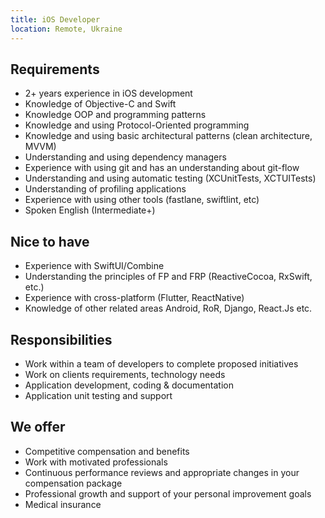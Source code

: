 ```yaml
---
title: iOS Developer
location: Remote, Ukraine
---
```

## Requirements

* 2+ years experience in iOS development
* Knowledge of Objective-C and Swift
* Knowledge OOP and programming patterns
* Knowledge and using Protocol-Oriented programming
* Knowledge and using basic architectural patterns (clean architecture, MVVM)
* Understanding and using dependency managers
* Experience with using git and has an understanding about git-flow
* Understanding and using automatic testing (XCUnitTests, XCTUITests)
* Understanding of profiling applications
* Experience with using other tools (fastlane, swiftlint, etc)
* Spoken English (Intermediate+)

## N﻿ice to have

* Experience with SwiftUI/Combine
* Understanding the principles of FP and FRP (ReactiveCocoa, RxSwift, etc.)
* Experience with cross-platform (Flutter, ReactNative)
* Knowledge of other related areas Android, RoR, Django, React.Js etc.

## Responsibilities

* Work within a team of developers to complete proposed initiatives
* Work on clients requirements, technology needs
* Application development, coding & documentation
* Application unit testing and support

## We offer

* Competitive compensation and benefits
* Work with motivated professionals
* Continuous performance reviews and appropriate changes in your compensation package
* Professional growth and support of your personal improvement goals
* Medical insurance